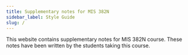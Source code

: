 ```yaml
---
title: Supplementary notes for MIS 382N
sidebar_label: Style Guide
slug: /
---
```

This website contains supplementary notes for MIS 382N course. These notes have been written by the students taking this course.